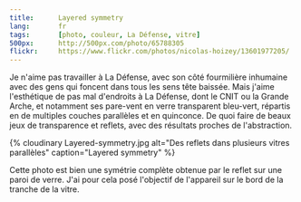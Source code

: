 ```yaml
---
title:      Layered symmetry
lang:       fr
tags:       [photo, couleur, La Défense, vitre]
500px:      http://500px.com/photo/65788305
flickr:     https://www.flickr.com/photos/nicolas-hoizey/13601977205/
---
```


Je n'aime pas travailler à La Défense, avec son côté fourmilière inhumaine avec des gens qui foncent dans tous les sens tête baissée. Mais j'aime l'esthétique de pas mal d'endroits à La Défense, dont le CNIT ou la Grande Arche, et notamment ses pare-vent en verre transparent bleu-vert, répartis en de multiples couches parallèles et en quinconce. De quoi faire de beaux jeux de transparence et reflets, avec des résultats proches de l'abstraction.

{% cloudinary Layered-symmetry.jpg alt="Des reflets dans plusieurs vitres parallèles" caption="Layered symmetry" %}

Cette photo est bien une symétrie complète obtenue par le reflet sur une paroi de verre. J'ai pour cela posé l'objectif de l'appareil sur le bord de la tranche de la vitre.
